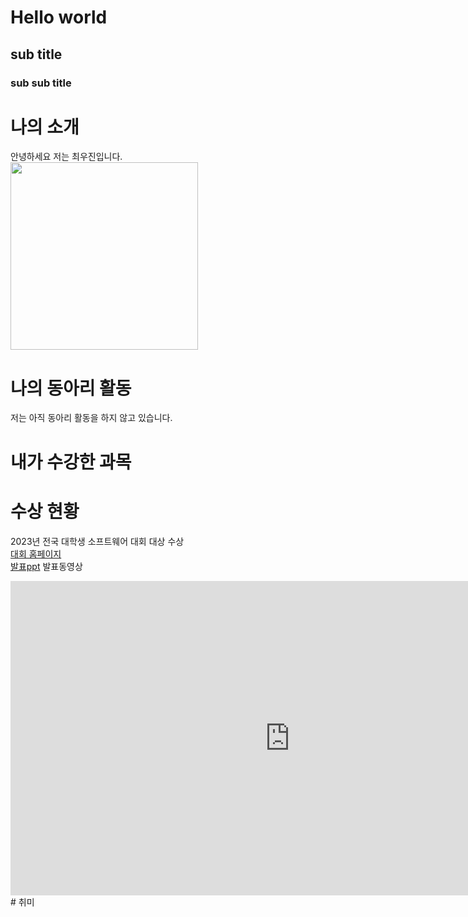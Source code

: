 # Hello world
## sub title
### sub sub title

# 나의 소개
안녕하세요 저는 최우진입니다.<br>
<img src="https://post-phinf.pstatic.net/MjAyMTA1MjFfMjI4/MDAxNjIxNTU4MjY2NTMy.hAxWplmjo7NKJ6bnke9HkJNON3OdjscF8wUlpT2au1Ag.yjE37keBxtWHs1uvONS_JadmOReG-VbAe4G_jbUK7l4g.JPEG/IMG_2766.jpg?type=w1200" width="300" heght="300"/>

# 나의 동아리 활동
저는 아직 동아리 활동을 하지 않고 있습니다.


# 내가 수강한 과목

# 수상 현황

2023년 전국 대학생 소프트웨어 대회 대상 수상 <br>
[대회 홈페이지](https://www.naver.com)<br>
[발표ppt](/presentation.pptx)
발표동영상<br>
<iframe width="894" height="503" src="https://www.youtube.com/embed/9hese2_Bbig" title="여우야 - 설인아 [더 시즌즈-박재범의 드라이브] | KBS 230305 방송" frameborder="0" allow="accelerometer; autoplay; clipboard-write; encrypted-media; gyroscope; picture-in-picture; web-share" allowfullscreen></iframe>
# 취미








